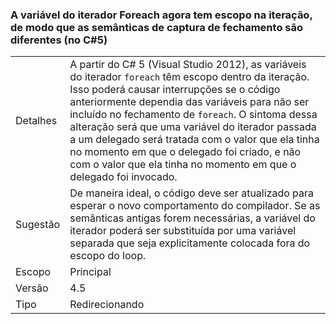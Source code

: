 ### <a name="foreach-iterator-variable-is-now-scoped-within-the-iteration-so-closure-capturing-semantics-are-different-in-c5"></a>A variável do iterador Foreach agora tem escopo na iteração, de modo que as semânticas de captura de fechamento são diferentes (no C#5)

|   |   |
|---|---|
|Detalhes|A partir do C# 5 (Visual Studio 2012), as variáveis do iterador <code>foreach</code> têm escopo dentro da iteração. Isso poderá causar interrupções se o código anteriormente dependia das variáveis para não ser incluído no fechamento de <code>foreach</code>. O sintoma dessa alteração será que uma variável do iterador passada a um delegado será tratada com o valor que ela tinha no momento em que o delegado foi criado, e não com o valor que ela tinha no momento em que o delegado foi invocado.|
|Sugestão|De maneira ideal, o código deve ser atualizado para esperar o novo comportamento do compilador. Se as semânticas antigas forem necessárias, a variável do iterador poderá ser substituída por uma variável separada que seja explicitamente colocada fora do escopo do loop.|
|Escopo|Principal|
|Versão|4.5|
|Tipo|Redirecionando|

